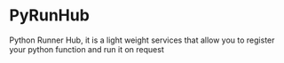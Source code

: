 # PyRunHub
Python Runner Hub, it is a light weight services that allow you to register your python function and run it on request
